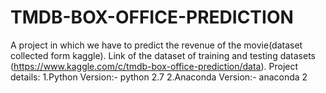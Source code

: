 # TMDB-BOX-OFFICE-PREDICTION
A project in which we have to predict the revenue of the movie(dataset collected form kaggle).
Link of the dataset of training and testing datasets (https://www.kaggle.com/c/tmdb-box-office-prediction/data).
Project details:
1.Python Version:- python 2.7
2.Anaconda Version:- anaconda 2 
